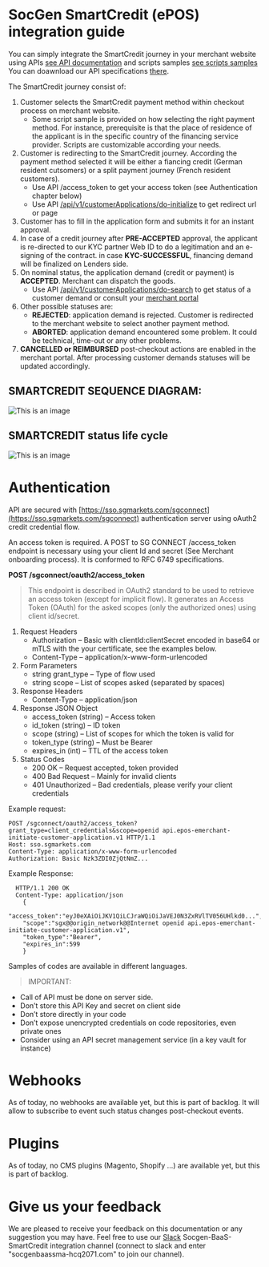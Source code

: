 # SocGen SmartCredit (ePOS) integration guide

You can simply integrate the SmartCredit journey in your merchant website using APIs [see API documentation](https://app.swaggerhub.com/apis-docs/SG.BaaS/smart-credit_epos_e_merchant_customer_application/1.1.0)  and scripts samples [see scripts samples](samples-launching-scripts/)
You can doawnload our API specifications [there](/API-doc).

The SmartCredit journey consist of:

  1. Customer selects the SmartCredit payment method within checkout process on merchant website.
     - Some script sample is provided on how selecting the right payment method. For instance, prerequisite is that the place of residence of the applicant is in the specific country of the financing service provider. Scripts are customizable according your needs.
  4. Customer is redirecting to the SmartCredit journey. According the payment method selected it will be either a fiancing credit (German resident cutsomers) or a split payment journey (French resident customers).
     - Use API /access_token to get your access token (see Authentication chapter below)
     - Use API [/api/v1/customerApplications/do-initialize](https://app.swaggerhub.com/apis/SG.BaaS.SmartCredit/epos-e_merchant_customer_application/1.1.0#/Customer%20Application/newApplication) to get redirect url or page
  5. Customer has to fill in the application form and submits it for an instant approval.
  6. In case of a credit journey after **PRE-ACCEPTED** approval, the applicant is re-directed to our KYC partner Web ID to do a legitimation and an e-signing of the contract. in case **KYC-SUCCESSFUL**, financing demand will be finalized on Lenders side. 
  8. On nominal status, the application demand (credit or payment) is **ACCEPTED**. Merchant can dispatch the goods.
     - Use API [/api/v1/customerApplications/do-search](https://app.swaggerhub.com/apis/SG.BaaS.SmartCredit/epos-e_merchant_customer_application/#/Customer%20Application/getApplications) to get status of a customer demand or consult your [merchant portal](https://app-portal-socgenepos-prod.ondisplayftos.com/Main#/page/home/index) 
  9. Other possible statuses are:
     - **REJECTED**: application demand is rejected. Customer is redirected to the merchant website to select another payment method.
     - **ABORTED**: application demand encountered some problem. It could be technical, time-out or any other problems.
  10. **CANCELLED or REIMBURSED** post-checkout actions are enabled in the merchant portal.  After processing customer demands statuses will be updated accordingly.

## SMARTCREDIT SEQUENCE DIAGRAM:

![This is an image](/documentation/EPOS_flow_technical_guidelines.png)

## SMARTCREDIT status life cycle
![This is an image](/documentation/Archi/ePOs%20status%20life%20cycle.jpg)
 
# Authentication

API are secured with [https://sso.sgmarkets.com/sgconnect](https://sso.sgmarkets.com/sgconnect) authentication server using oAuth2 credit credential flow. 
 
An access token is required. A POST to SG CONNECT /access_token endpoint is necessary using your client Id and secret (See Merchant onboarding process). It is conformed to RFC 6749 specifications.
  
  **POST /sgconnect/oauth2/access_token**
  >This endpoint is described in OAuth2 standard to be used to retrieve an access token (except for implicit flow).
  It generates an Access Token (OAuth) for the asked scopes (only the authorized ones) using client id/secret.
  
  1. Request Headers
     - Authorization – Basic with clientId:clientSecret encoded in base64 or mTLS with the your certificate, see the examples below.
     - Content-Type – application/x-www-form-urlencoded
  2. Form Parameters
     - string grant_type – Type of flow used
     - string scope – List of scopes asked (separated by spaces)
  3. Response Headers
     - Content-Type – application/json
  4. Response JSON Object
     - access_token (string) – Access token
     - id_token (string) – ID token
     - scope (string) – List of scopes for which the token is valid for
     - token_type (string) – Must be Bearer
     - expires_in (int) – TTL of the access token
  5. Status Codes
     - 200 OK – Request accepted, token provided
     - 400 Bad Request – Mainly for invalid clients
     - 401 Unauthorized – Bad credentials, please verify your client credentials

Example request:
~~~
POST /sgconnect/oauth2/access_token?grant_type=client_credentials&scope=openid api.epos-emerchant-initiate-customer-application.v1 HTTP/1.1
Host: sso.sgmarkets.com
Content-Type: application/x-www-form-urlencoded
Authorization: Basic Nzk3ZDI0ZjQtNmZ...
~~~
Example Response:
~~~
  HTTP/1.1 200 OK
  Content-Type: application/json
    {
    "access_token":"eyJ0eXAiOiJKV1QiLCJraWQiOiJaVEJ0N3ZxRVlTV056UHlkd0...",
    "scope":"sgx@@origin_network@@Internet openid api.epos-emerchant-initiate-customer-application.v1",
    "token_type":"Bearer",
    "expires_in":599
    }
~~~
Samples of codes are available in different languages.
> IMPORTANT: 
- Call of API must be done on server side. 
- Don’t store this API Key and secret on client side
- Don’t store directly in your code
- Don’t expose unencrypted credentials on code repositories, even private ones
- Consider using an API secret management service (in a key vault for instance)

# Webhooks
As of today, no webhooks are available yet, but this is part of backlog. It will allow to subscribe to event such status changes post-checkout events.

# Plugins
As of today, no CMS plugins (Magento, Shopify …) are available yet, but this is part of backlog. 

# Give us your feedback
We are pleased to receive your feedback on this documentation or any suggestion you may have. Feel free to use our [Slack](https://slack.com) Socgen-BaaS-SmartCredit integration  channel (connect to slack and enter "socgenbaassma-hcq2071.com" to join our channel).  
